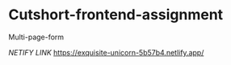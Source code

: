 # Cutshort-frontend-assignment
Multi-page-form

*NETIFY LINK*
https://exquisite-unicorn-5b57b4.netlify.app/

